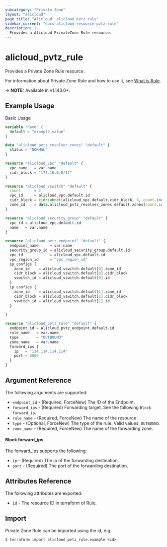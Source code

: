 ```yaml
---
subcategory: "Private Zone"
layout: "alicloud"
page_title: "Alicloud: alicloud_pvtz_rule"
sidebar_current: "docs-alicloud-resource-pvtz-rule"
description: |-
  Provides a Alicloud PrivateZone Rule resource.
---
```


# alicloud\_pvtz\_rule

Provides a Private Zone Rule resource.

For information about Private Zone Rule and how to use it, see [What is Rule](https://www.alibabacloud.com/help/en/doc-detail/177601.htm).

-> **NOTE:** Available in v1.143.0+.

## Example Usage

Basic Usage

```terraform
variable "name" {
  default = "example_value"
}

data "alicloud_pvtz_resolver_zones" "default" {
  status = "NORMAL"
}

resource "alicloud_vpc" "default" {
  vpc_name   = var.name
  cidr_block = "172.16.0.0/12"
}

resource "alicloud_vswitch" "default" {
  count      = 2
  vpc_id     = alicloud_vpc.default.id
  cidr_block = cidrsubnet(alicloud_vpc.default.cidr_block, 8, count.index)
  zone_id    = data.alicloud_pvtz_resolver_zones.default.zones[count.index].zone_id
}

resource "alicloud_security_group" "default" {
  vpc_id = alicloud_vpc.default.id
  name   = var.name
}

resource "alicloud_pvtz_endpoint" "default" {
  endpoint_name     = var.name
  security_group_id = alicloud_security_group.default.id
  vpc_id            = alicloud_vpc.default.id
  vpc_region_id     = "vpc_region_id"
  ip_configs {
    zone_id    = alicloud_vswitch.default[0].zone_id
    cidr_block = alicloud_vswitch.default[0].cidr_block
    vswitch_id = alicloud_vswitch.default[0].id
  }
  ip_configs {
    zone_id    = alicloud_vswitch.default[1].zone_id
    cidr_block = alicloud_vswitch.default[1].cidr_block
    vswitch_id = alicloud_vswitch.default[1].id
  }

}

resource "alicloud_pvtz_rule" "default" {
  endpoint_id = alicloud_pvtz_endpoint.default.id
  rule_name   = var.name
  type        = "OUTBOUND"
  zone_name   = var.name
  forward_ips {
    ip   = "114.114.114.114"
    port = 8080
  }
}
```

## Argument Reference

The following arguments are supported:

* `endpoint_id` - (Required, ForceNew) The ID of the Endpoint.
* `forward_ips` - (Required) Forwarding target. See the following `Block forward_ip`.
* `rule_name` - (Required, ForceNew) The name of the resource.
* `type` - (Optional, ForceNew) The type of the rule. Valid values: `OUTBOUND`.
* `zone_name` - (Required, ForceNew) The name of the forwarding zone.

#### Block forward_ips

The forward_ips supports the following:

* `ip` - (Required) The ip of the forwarding destination.
* `port` - (Required) The port of the forwarding destination.

## Attributes Reference

The following attributes are exported:

* `id` - The resource ID in terraform of Rule.

## Import

Private Zone Rule can be imported using the id, e.g.

```shell
$ terraform import alicloud_pvtz_rule.example <id>
```